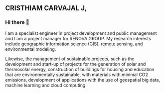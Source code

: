 ## CRISTHIAM CARVAJAL J,
### Hi there 👋

I am a specialist engineer in project development and public management and I am a project manager for RENOVA GROUP. My research interests include geographic information science (GIS), remote sensing, and environmental modeling.

Likewise, the management of sustainable projects, such as the development and start-up of projects for the generation of solar and thermosolar energy, construction of buildings for housing and education that are environmentally sustainable, with materials with minimal CO2 emissions, development of applications with the use of geospatial big data, machine learning and cloud computing.

